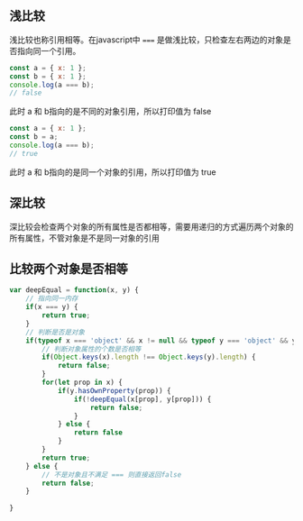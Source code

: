 
## 浅比较
浅比较也称引用相等。在javascript中 `===` 是做浅比较，只检查左右两边的对象是否指向同一个引用。
```js
const a = { x: 1 };
const b = { x: 1 };
console.log(a === b);
// false
```
此时 a 和 b指向的是不同的对象引用，所以打印值为 false
```js
const a = { x: 1 };
const b = a;
console.log(a === b);
// true
```
此时 a 和 b指向的是同一个对象的引用，所以打印值为 true

## 深比较

深比较会检查两个对象的所有属性是否都相等，需要用递归的方式遍历两个对象的所有属性，不管对象是不是同一对象的引用

## 比较两个对象是否相等

```js
var deepEqual = function(x, y) {
    // 指向同一内存
    if(x === y) {
        return true;
    }
    // 判断是否是对象
    if(typeof x === 'object' && x != null && typeof y === 'object' && y != null){
        // 判断对象属性的个数是否相等
        if(Object.keys(x).length !== Object.keys(y).length) {
            return false;
        }
        for(let prop in x) {
            if(y.hasOwnProperty(prop)) {
                if(!deepEqual(x[prop], y[prop])) {
                    return false;
                }
            } else {
                return false
            }
        }
        return true;
    } else {
        // 不是对象且不满足 === 则直接返回false
        return false;
    } 
    
}
```

